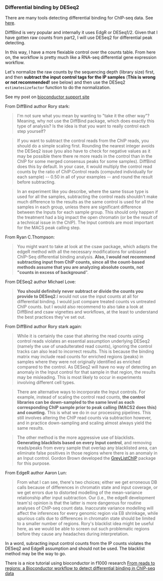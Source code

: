 ### Differential binding by DESeq2  

There are many tools detecting differential binding for ChIP-seq data.  See [here](https://github.com/crazyhottommy/ChIP-seq-analysis#differential-peak-detection).  
 
DiffBind is very popular and internally it uses EdgR or DESeq1/2. Given that I have gotten raw counts from part2, I will use DESeq2 for differential peak detecting.  

In this way, I have a more flexiable control over the counts table. From here on, the workflow is pretty much like a RNA-seq differential gene expression workflow.

Let's normalize the raw counts by the sequencing depth (library size) first, and then **subtract the input control tags for the IP samples** (**This is wrong or not recommended!** see below) and then use the DESeq2 `estimatesizefactor` function to do the normalization.   

See my post on [bioconductor support site](https://support.bioconductor.org/p/72098/#72173)  

From DiffBind author Rory stark:
>I'm not sure what you mean by wanting to "take it the other way"? Meaning, why not use the DiffBind package, which does exactly this type of analysis? Is the idea is that you want to really control each step yourself? 

>If you want to subtract the control reads from the ChIP reads, you should do a simple scaling first. Rounding the nearest integer avoids the DESeq2 issue (you also have to check for negative values as it may be possible there there re more reads in the control than in the ChIP for some merged consensus peaks for some samples). DiffBind does this by default. In your case, it would multiply the control read counts by the ratio of ChIP:Control reads (computed individually for each sample) -- 0.50 in all of your examples -- and round the result before subtracting.

>In an experiment  like you describe, where the same tissue type is used for all the samples, subtracting the control reads shouldn't make much difference to the results as the same control is used for all the samples in each group, unless there are significant difference between the Inputs for each sample group. This should only happen if the treatment had a big impact the open chromatin (or be the result of a technical issue in the ChIP). The Input controls are most important for the MACS peak calling step.

From Ryan C.Thompson:
>You might want to take at look at the csaw package, which adapts the edgeR method with all the necessary modifications for unbiased ChIP-Seq differential binding analysis. **Also, I would not recommend subtracting input from ChIP counts, since all the count-based methods assume that you are analyzing absolute counts, not "counts in excess of background**".
>

From DESeq2 author Michael Love:
>**You should definitely never subtract or divide the counts you provide to DESeq2**.I would not use the input counts at all for differential binding. I would just compare treated counts vs untreated ChIP counts. but I would also recommend to also take a look at DiffBind and csaw vignettes and workflows, at the least to understand the best practices they've set out.

From DiffBind author Rory stark again:
>While it is certainly the case that altering the read counts using control reads violates an essential assumption underlying DESeq2 (namely the use of unadulterated read counts), ignoring the control tracks can also lead to incorrect results. This is because the binding matrix may include read counts for enriched regions (peaks) in samples where they were not originally identified as enriched compared to the control. As DESeq2 will have no way of detecting an anomaly in the Input control for that sample in that region, the results may be misleading. This is most likely to occur in experiments involving different cell types.

>There are alternative ways to incorporate the Input controls. For example, instead of scaling the control read counts, **the control libraries can be down-sampled to the same level as each corresponding ChIP sample prior to peak calling (MACS2 does this) and counting.**  This is what we do in our processing pipelines. This still involves altering the ChIP read counts via subtraction however, and in practice down-sampling and scaling almost always yield the same results.

>The other method is the more aggressive use of blacklists. **Generating blacklists based on every Input control**, and removing reads/peaks from every sample that overlap any blacklisted area, can eliminate false positives in those regions where there is an anomaly in an Input control.  Gordon Brown developed the [GreyListChIP](http://www.bioconductor.org/packages/release/bioc/html/GreyListChIP.html) package for this purpose.
>

From EdgeR author Aaron Lun:
>From what I can see, there's two choices; either we get erroneous DB calls because of differences in chromatin state and input coverage, or we get errors due to distorted modelling of the mean-variance relationship after input subtraction. Our (i.e., the edgeR development team's) opinion is that the latter is more dangerous for routine analyses of ChIP-seq count data. Inaccurate variance modelling will affect the inferences for every genomic region via EB shrinkage, while spurious calls due to differences in chromatin state should be limited to a smaller number of regions. Rory's blacklist idea might be useful here, as we would be able to screen out such problematic regions before they cause any headaches during interpretation.

In a word, subracting input control counts from the IP counts violates the DESeq2 and EdgeR assumption and should not be used. The blacklist method may be the way to go.

There is a nice tutorial using bioconductor in f1000 research [From reads to regions: a Bioconductor workflow to detect differential binding in ChIP-seq data](http://f1000research.com/articles/4-1080/v1)

